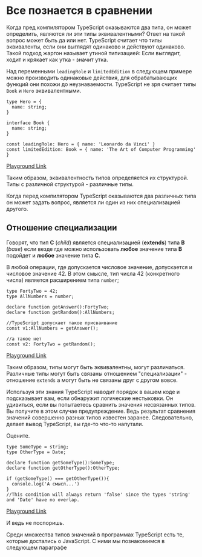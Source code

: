 # Все познается в сравнении

Когда пред компилятором TypeScript оказываются два типа, он может определить, являются ли эти типы эквивалентными? Ответ на такой вопрос может быть да или нет. TypeScript считает что типы эквиваленты, если они выглядят одинаково и действуют одинаково. Такой подход жаргон называет утиной типизацией: Если выглядит, ходит и крякает как утка - значит утка.

Над переменными `leadingRole` и `limitedEdition` в следующем примере можно производить одинаковые действия, для обрабатывающих функций они похожи до неузнаваемости. TypeScript не зря считает типы `Book` и `Hero` эквивалентными.

```tsx
type Hero = {
  name: string;
}

interface Book {
  name: string;
}

const leadingRole: Hero = { name: 'Leonardo da Vinci' }
const limitedEdition: Book = { name: 'The Art of Computer Programming' }
```

[Playground Link](https://www.typescriptlang.org/play?#code/C4TwDgpgBAEhBOB7KBeKBvAsAKClAdgIYC2EAXFAM7DwCW+A5gNw4C+OO9wCAZoQMbQAQokQBrDDjxFSFanUYts7bDn6J81KABsIhACb0GAJUS6KcJKgwES5KAHIAMhA2F4+5PsJQAavX5aBygVdU1gHVpiWm59AFFDYFoNChFxa3RbWUcAFQALaABBeAjEHigAYURiMABXbngoAAUkBngSaMZg1iA)

Таким образом, эквивалентность типов определяется их структурой. Типы с различной структурой - различные типы.

Когда перед компилятором TypeScript оказываются два различных типа он может задать вопрос, является ли один из них специализацией другого.

## Отношение специализации

Говорят, что тип **C** (_child_) является специализацией (**extends**) типа **B** (_base_) если везде где можно использовать **любое** значение типа **B** подойдет и **любое** значение типа **С**.

В любой операции, где допускается числовое значение, допускается и числовое значение 42. В этом смысле, тип числа 42 (конкретного числа) является расширением типа `number`;

```tsx
type FortyTwo = 42;
type AllNumbers = number;

declare function getAnswer():FortyTwo;
declare function getRandom():AllNumbers;

//TypeScript допускает такое присваивание
const v1:AllNumbers = getAnswer();

//а такое нет
const v2: FortyTwo = getRandom();
```

[Playground Link](https://www.typescriptlang.org/play?#code/C4TwDgpgBAYg9gVwE6gCoHc5QLxQCwBMA3ALABQokUAggDa0ByCAtgEYRIDOOUAdi+ySky5ACYQAxrQCGSaADMEvCcACWcXlADmEYNV6d0HABQBKAFzxkaTMPFTZCpSvWadwAErTeouMzPmdIwCHJzC5AD0EajgEADKEkiqYMBQgCwggHwggPwggMIggIIggFwggAwggKwggEIgUGVFBRklUFmAAiCAHCB5gEwgRU3tgLwgTSXkEhqcqQBuAIyB9ExsoTzu+oYmpuFkUUWV1bVQXeX9gyME5rCIKCAYWLjuXj5+ZkRAA)

Таким образом, типы могут быть эквивалентны, могут различаться. Различные типы могут быть связаны отношением "специализации" - отношение `extends` а могут быть не связаны друг с другом вовсе.

Используя эти знания TypeScript наводит порядок в вашем коде и подсказывает вам, если обнаружит логические нестыковки. Он удивиться, если вы попытаетесь сравнить значения несвязанных типов. Вы получите в этом случае предупреждение. Ведь результат сравнения значений совершенно разных типов известен заранее. Следовательно, делает вывод TypeScript, вы где-то что-то напутали.

Оцените.
```tsx
type SomeType = string;
type OtherType = Date;

declare function getSomeType():SomeType;
declare function getOtherType():OtherType;

if (getSomeType() === getOtherType()){
  console.log('А смысл...')
}
//This condition will always return 'false' since the types 'string' and 'Date' have no overlap.
```

[Playground Link](https://www.typescriptlang.org/play?#code/C4TwDgpgBAyg9gWwgFXNAvFAzsATgSwDsBzAbgFgAoUSKAeWAAsJdVbMARAQ2AgsqoATCAGMANl1zQAZgFdCI4PjiEoxCMHhI2EABQBKAFxaUafsPGSZ8xctXrgDZqzQHDTljv5V80qLocTHQModDC1DQ8XSAN9AG8qKCgRFSw4MQgAOjE4Yl0AckAEEChAQRBAHhBAaRASwG4QTLr8-SoAXyoAelbkRnwsZJVBfCUVKAB3fDExKC4xYa4QHqlgWVxVfOkprAh87CIRaCY9tB78nAISLa5CQSh87l4txi4AN2hCOCg4Z9wJMEygA)

И ведь не поспоришь.

Среди множества типов значений в программах TypeScript есть те, которые достались о JavaScript. С ними мы познакомимся в следующем параграфе
